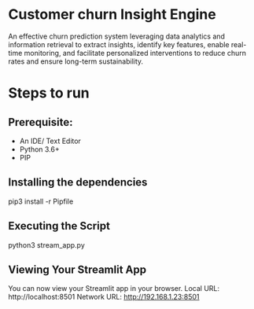 # Customer churn Insight Engine
An effective churn prediction system leveraging data analytics and information retrieval to extract insights, identify key features, enable real-time monitoring, and facilitate personalized interventions to reduce churn rates and ensure long-term sustainability.


# Steps to run
## Prerequisite:

- An IDE/ Text Editor 
- Python 3.6+ 
- PIP

## Installing the dependencies
pip3 install -r Pipfile
## Executing the Script
python3 stream_app.py
## Viewing Your Streamlit App
You can now view your Streamlit app in your browser.
Local URL: http://localhost:8501
Network URL: http://192.168.1.23:8501


